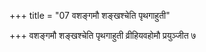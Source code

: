 +++
title = "07 वशङ्गमौ शङ्खश्चेति पृथगाहुती"

+++
वशङ्गमौ शङ्खश्चेति पृथगाहुती व्रीहियवहोमौ प्रयुञ्जीत ७